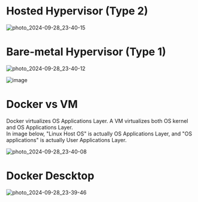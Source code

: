 # Hosted Hypervisor (Type 2)

![photo_2024-09-28_23-40-15](https://github.com/user-attachments/assets/d15d9b6e-cc2f-4efe-ae92-8772ad74a8f0)

# Bare-metal Hypervisor (Type 1)

![photo_2024-09-28_23-40-12](https://github.com/user-attachments/assets/336fc313-3863-4f0c-8c50-b44b348fc4c2)

![image](https://github.com/user-attachments/assets/e819b0b8-9d96-4231-a5a0-22d05f94987c)

# Docker vs VM

Docker virtualizes OS Applications Layer. A VM virtualizes both OS kernel and OS Applications Layer.\
In image below, "Linux Host OS" is actually OS Applications Layer, and "OS applications" is actually User Applications Layer.

![photo_2024-09-28_23-40-08](https://github.com/user-attachments/assets/136e2317-7d4d-4c26-9d8b-6830061aeea3)

# Docker Descktop

![photo_2024-09-28_23-39-46](https://github.com/user-attachments/assets/eff7c21e-f59a-41c5-9362-c8d059286448)
